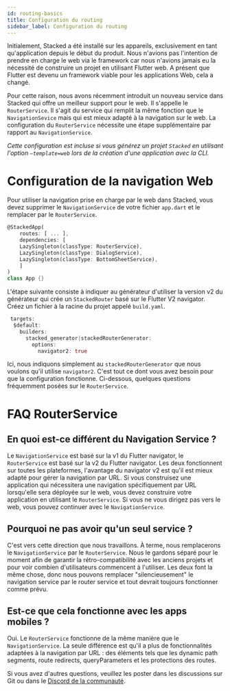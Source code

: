```yaml
---
id: routing-basics
title: Configuration du routing
sidebar_label: Configuration du routing
---
```


Initialement, Stacked a été installé sur les appareils, exclusivement en tant qu'application depuis le début du produit. Nous n'avions pas l'intention de prendre en charge le web via le framework car nous n'avions jamais eu la nécessité de construire un projet en utilisant Flutter web. A présent que Flutter est devenu un framework viable pour les applications Web, cela a changé. 

Pour cette raison, nous avons récemment introduit un nouveau service dans Stacked qui offre un meilleur support pour le web. Il s'appelle le `RouterService`. Il s'agit du service qui remplit la même fonction que le `NavigationSevice` mais qui est mieux adapté à la navigation sur le web. La configuration du `RouterService` nécessite une étape supplémentaire par rapport au `NavigationService`.

_Cette configuration est incluse si vous générez un projet `Stacked` en utilisant l'option `—template=web` lors de la création d'une application avec la CLI._

# Configuration de la navigation Web

Pour utiliser la navigation prise en charge par le web dans Stacked, vous devez supprimer le `NavigationService` de votre fichier `app.dart` et le remplacer par le `RouterService`.

```dart
@StackedApp(
	routes: [ ... ],
	dependencies: [
    LazySingleton(classType: RouterService),
    LazySingleton(classType: DialogService),
    LazySingleton(classType: BottomSheetService),
	]
)
class App {}
```

L'étape suivante consiste à indiquer au générateur d'utiliser la version v2 du générateur qui crée un `StackedRouter` basé sur le Flutter V2 navigator. Créez un fichier à la racine du projet appelé `build.yaml`.


```dart
 targets:
  $default:
    builders:
      stacked_generator|stackedRouterGenerator:
        options:
          navigator2: true
```

Ici, nous indiquons simplement au `stackedRouterGenerator` que nous voulons qu'il utilise `navigator2`. C'est tout ce dont vous avez besoin pour que la configuration fonctionne. Ci-dessous, quelques questions fréquemment posées sur le `RouterService`.

# FAQ RouterService

## En quoi est-ce différent du Navigation Service ?

Le `NavigationService` est basé sur la v1 du Flutter navigator, le `RouterService` est basé sur la v2 du Flutter navigator. Les deux fonctionnent sur toutes les plateformes, l'avantage du navigator v2 est qu'il est mieux adapté pour gérer la navigation par URL. Si vous construisez une application qui nécessitera une navigation spécifiquement par URL lorsqu'elle sera déployée sur le web, vous devez construire votre application en utilisant le `RouterService`. Si vous ne vous dirigez pas vers le web, vous pouvez continuer avec le `NavigationService`.

## Pourquoi ne pas avoir qu'un seul service ?

C'est vers cette direction que nous travaillons. À terme, nous remplacerons le `NavigationService` par le `RouterService`. Nous le gardons séparé pour le moment afin de garantir la rétro-compatibilité avec les anciens projets et pour voir combien d'utilisateurs commencent à l'utiliser. Les deux font la même chose, donc nous pouvons remplacer "silencieusement" le navigation service par le router service et tout devrait toujours fonctionner comme prévu.

## Est-ce que cela fonctionne avec les apps mobiles ?

Oui. Le `RouterService` fonctionne de la même manière que le `NavigationService`. La seule différence est qu'il a plus de fonctionnalités adaptées à la navigation par URL : des éléments tels que les dynamic path segments, route redirects, queryParameters et les protections des routes.

Si vous avez d'autres questions, veuillez les poster dans les discussions sur Git ou dans le [Discord de la communauté](https://discord.gg/SAsvNZRep3).